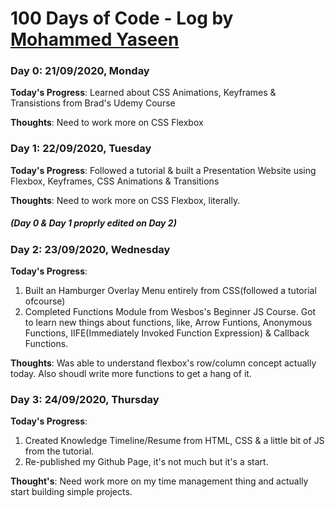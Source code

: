 # 100 Days of Code - Log by [Mohammed Yaseen](https://www.github.com/md-yaseen)

### Day 0: 21/09/2020, Monday
**Today's Progress**: Learned about CSS Animations, Keyframes & Transistions from Brad's Udemy Course

**Thoughts**: Need to work more on CSS Flexbox


### Day 1: 22/09/2020, Tuesday
**Today's Progress**: Followed a tutorial & built a Presentation Website using Flexbox, Keyframes, CSS Animations & Transitions

**Thoughts**: Need to work more on CSS Flexbox, literally.
##### (Day 0 & Day 1 proprly edited on Day 2)

### Day 2: 23/09/2020, Wednesday
**Today's Progress**: 
1. Built an Hamburger Overlay Menu entirely from CSS(followed a tutorial ofcourse)
2. Completed Functions Module from Wesbos's Beginner JS Course. Got to learn new things about functions, like, Arrow Funtions, Anonymous Functions, IIFE(Immediately Invoked Function Expression) & Callback Functions.

**Thoughts**: Was able to understand flexbox's row/column concept actually today. Also shoudl write more functions to get a hang of it.

### Day 3: 24/09/2020, Thursday
**Today's Progress**:
1. Created Knowledge Timeline/Resume from HTML, CSS & a little bit of JS from the tutorial.
2. Re-published my Github Page, it's not much but it's a start.

**Thought's**: Need work more on my time management thing and actually start building simple projects.